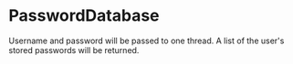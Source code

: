 # PasswordDatabase
Username and password will be passed to one thread.
A list of the user's stored passwords will be returned.
